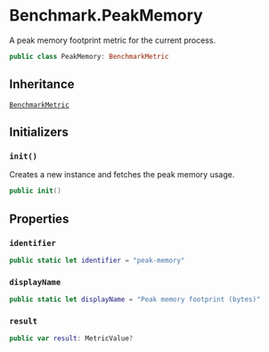 # Benchmark.PeakMemory

A peak memory footprint metric for the current process.

``` swift
public class PeakMemory: BenchmarkMetric 
```

## Inheritance

[`BenchmarkMetric`](/BenchmarkMetric)

## Initializers

### `init()`

Creates a new instance and fetches the peak memory usage.

``` swift
public init() 
```

## Properties

### `identifier`

``` swift
public static let identifier = "peak-memory"
```

### `displayName`

``` swift
public static let displayName = "Peak memory footprint (bytes)"
```

### `result`

``` swift
public var result: MetricValue? 
```
